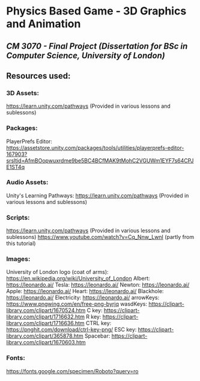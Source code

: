 # Physics Based Game - 3D Graphics and Animation
## *CM 3070 - Final Project (Dissertation for BSc in Computer Science, University of London)*

## Resources used:

### 3D Assets:
https://learn.unity.com/pathways (Provided in various lessons and sublessons)

### Packages:    
PlayerPrefs Editor: https://assetstore.unity.com/packages/tools/utilities/playerprefs-editor-167903?srsltid=AfmBOopwuxrdme9be5BC4BCfMAK9tMohC2VGUWm1EYF7s64CPJE1ST4q

### Audio Assets: 
Unity's Learning Pathways: https://learn.unity.com/pathways (Provided in various lessons and sublessons)

### Scripts:
https://learn.unity.com/pathways (Provided in various lessons and sublessons)
https://www.youtube.com/watch?v=Cq_Nnw_LwnI (partly from this tutorial)

### Images:
University of London logo (coat of arms): https://en.wikipedia.org/wiki/University_of_London 
Albert: https://leonardo.ai/
Tesla: https://leonardo.ai/
Newton: https://leonardo.ai/
Apple: https://leonardo.ai/
Heart: https://leonardo.ai/
Blackhole: https://leonardo.ai/
Electricity: https://leonardo.ai/
arrowKeys: https://www.pngwing.com/en/free-png-byrjq
wasdKeys: https://clipart-library.com/clipart/1670524.htm
C key: https://clipart-library.com/clipart/1716632.htm
R key: https://clipart-library.com/clipart/1716636.htm
CTRL key: https://pnghit.com/download/ctrl-key-png/
ESC key: https://clipart-library.com/clipart/365878.htm
Spacebar: https://clipart-library.com/clipart/1670603.htm

### Fonts: 
https://fonts.google.com/specimen/Roboto?query=ro

